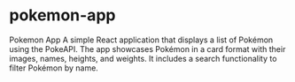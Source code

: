 # pokemon-app
Pokemon App A simple React application that displays a list of Pokémon using the PokeAPI. The app showcases Pokémon in a card format with their images, names, heights, and weights. It includes a search functionality to filter Pokémon by name.
